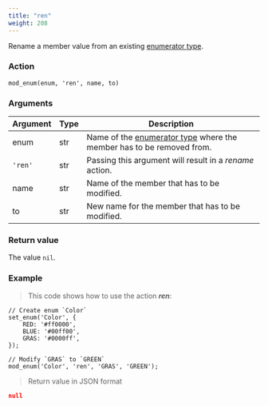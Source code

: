```yaml
---
title: "ren"
weight: 208
---
```


Rename a member value from an existing [enumerator type](../../../data-types/enum).


### Action

`mod_enum(enum, 'ren', name, to)`

### Arguments

Argument | Type | Description
-------- | ---- | -----------
enum | str | Name of the [enumerator type](../../../data-types/enum) where the member has to be removed from.
`'ren'` | str | Passing this argument will result in a *rename* action.
name | str | Name of the member that has to be modified.
to | str | New name for the member that has to be modified.

### Return value

The value `nil`.

### Example

> This code shows how to use the action ***ren***:

```thingsdb,json_response
// Create enum `Color`
set_enum('Color', {
    RED: '#ff0000',
    BLUE: '#00ff00',
    GRAS: '#0000ff',
});

// Modify `GRAS` to `GREEN`
mod_enum('Color', 'ren', 'GRAS', 'GREEN');
```

> Return value in JSON format

```json
null
```

